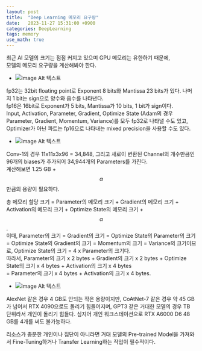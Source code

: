 ```yaml
---
layout: post
title:  "Deep Learning 메모리 요구량"
date:   2023-11-27 15:31:00 +0900
categories: DeepLearning
tags: memory
use_math: true
---
```


최근 AI 모델의 크기는 점점 커지고 있으며 GPU 메모리는 유한하기 때문에,  
모델의 메모리 요구량을 계산해봐야 한다.



- ![Image Alt 텍스트]({{site.url}}/assets/images/Memory_requirements_0.PNG )

fp32는 32bit floating point로 Exponent 8 bits와 Mantissa 23 bits가 있다. 나머지 1 bit는 sign으로 양수와 음수를 나타낸다.  
fp16은 16bit로 Exponent가 5 bits, Mantissa가 10 bits, 1 bit가 sign이다.  
Input, Activation, Parameter, Gradient, Optimize State (Adam의 경우 Parameter, Gradient, Momentum, Variance)를 모두 fp32로 나타낼 수도 있고,  
Optimizer가 아닌 파트는 fp16으로 나타내는 mixed precision을 사용할 수도 있다.  

- ![Image Alt 텍스트]({{site.url}}/assets/images/Memory_requirements_1.PNG )

Conv-1의 경우 11x11x3x96 = 34,848, 그리고 새로이 변환된 Channel의 개수만큼인 96개의 biases가 추가되어 34,944개의 Parameters를 가진다.  
계산해보면 1.25 GB + $$\alpha$$만큼의 용량이 필요하다.  

총 메모리 할당 크기 = Parameter의 메모리 크기 + Gradient의 메모리 크기 + Activation의 메모리 크기 + Optimize State의 메모리 크기 + $$\alpha$$.<br>
이때, Parameter의 크기 = Gradient의 크기 = Optimize State의 Parameter의 크기 = Optimize State의 Gradient의 크기 = Momentum의 크기 = Variance의 크기이므로, 
Optimize State의 크기 = 4 x Parameter의 크기다. <br>
따라서, Parameter의 크기 x 2 bytes + Gradient의 크기 x 2 bytes + Optimize State의 크기 x 4 bytes + Activation의 크기 x 4 bytes <br>
= Parameter의 크기 x 4 bytes + Activation의 크기 x 4 bytes.

- ![Image Alt 텍스트]({{site.url}}/assets/images/Memory_requirements_2.PNG )

AlexNet 같은 경우 4 GB도 안되는 작은 용량이지만, 
CoAtNet-7 같은 경우 약 45 GB가 넘어서 RTX 4090으로도 돌리기 힘들어지며, 
GPT3 같은 거대한 모델의 경우 TB 단위라서 개인이 돌리기 힘들다. 심지어 개인 워크스테이션으로 RTX A6000 D6 48 GB를 4개를 써도 불가능하다.  

리소스가 충분한 개인이나 집단이 아니라면 거대 모델의 Pre-trained Model을 가져와서 Fine-Tuning하거나 Transfer Learning하는 작업이 필수적이다.

